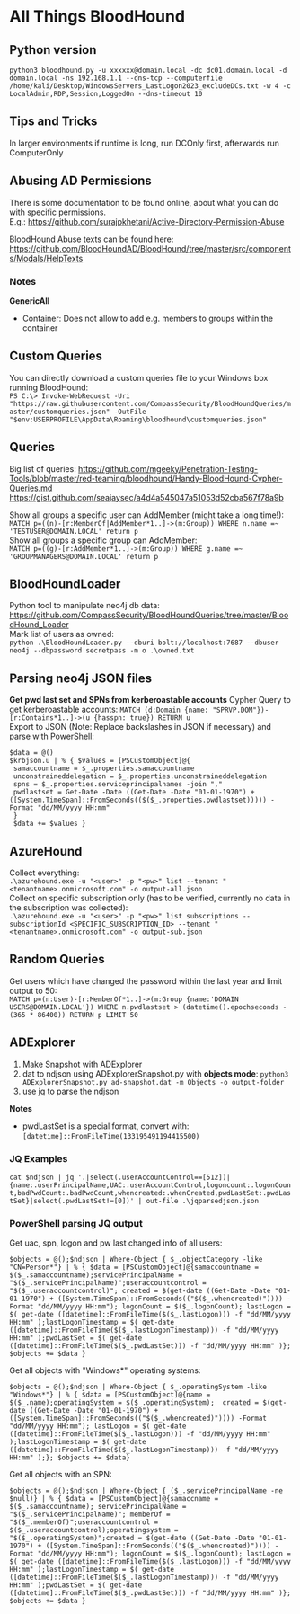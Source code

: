 # All Things BloodHound
## Python version
`python3 bloodhound.py -u xxxxxx@domain.local -dc dc01.domain.local -d domain.local -ns 192.168.1.1 --dns-tcp --computerfile /home/kali/Desktop/WindowsServers_LastLogon2023_excludeDCs.txt -w 4 -c LocalAdmin,RDP,Session,LoggedOn --dns-timeout 10`   

## Tips and Tricks
In larger environments if runtime is long, run DCOnly first, afterwards run ComputerOnly

## Abusing AD Permissions
There is some documentation to be found online, about what you can do with specific permissions.    
E.g.: https://github.com/surajpkhetani/Active-Directory-Permission-Abuse   

BloodHound Abuse texts can be found here:   
https://github.com/BloodHoundAD/BloodHound/tree/master/src/components/Modals/HelpTexts   

### Notes
**GenericAll**
- Container: Does not allow to add e.g. members to groups within the container


## Custom Queries
You can directly download a custom queries file to your Windows box running BloodHound:   
`PS C:\> Invoke-WebRequest -Uri "https://raw.githubusercontent.com/CompassSecurity/BloodHoundQueries/master/customqueries.json" -OutFile "$env:USERPROFILE\AppData\Roaming\bloodhound\customqueries.json"`   

## Queries
Big list of queries: https://github.com/mgeeky/Penetration-Testing-Tools/blob/master/red-teaming/bloodhound/Handy-BloodHound-Cypher-Queries.md   
https://gist.github.com/seajaysec/a4d4a545047a51053d52cba567f78a9b

Show all groups a specific user can AddMember (might take a long time!):   
`MATCH p=((n)-[r:MemberOf|AddMember*1..]->(m:Group)) WHERE n.name =~ 'TESTUSER@DOMAIN.LOCAL' return p`   
Show all groups a specific group can AddMember:   
`MATCH p=((g)-[r:AddMember*1..]->(m:Group)) WHERE g.name =~ 'GROUPMANAGERS@DOMAIN.LOCAL' return p`   

## BloodHoundLoader
Python tool to manipulate neo4j db data: https://github.com/CompassSecurity/BloodHoundQueries/tree/master/BloodHound_Loader   
Mark list of users as owned:   
`python .\BloodHoundLoader.py --dburi bolt://localhost:7687 --dbuser neo4j --dbpassword secretpass -m o .\owned.txt`    

## Parsing neo4j JSON files
**Get pwd last set and SPNs from kerberoastable accounts**
Cypher Query to get kerberoastable accounts:
`MATCH (d:Domain {name: "SPRVP.DOM"})-[r:Contains*1..]->(u {hasspn: true}) RETURN u`   
Export to JSON (Note: Replace backslashes in JSON if necessary) and parse with PowerShell:   
```
$data = @()
$krbjson.u | % { $values = [PSCustomObject]@{
 samaccountname = $_.properties.samaccountname
 unconstraineddelegation = $_.properties.unconstraineddelegation
 spns = $_.properties.serviceprincipalnames -join ","
 pwdlastset = Get-Date -Date ((Get-Date -Date "01-01-1970") + ([System.TimeSpan]::FromSeconds(($($_.properties.pwdlastset))))) -Format "dd/MM/yyyy HH:mm"
 }
 $data += $values }
```

## AzureHound
Collect everything:   
`.\azurehound.exe -u "<user>" -p "<pw>" list --tenant "<tenantname>.onmicrosoft.com" -o output-all.json`  
Collect on specific subscription only (has to be verified, currently no data in the subscription was collected):   
`.\azurehound.exe -u "<user>" -p "<pw>" list subscriptions --subscriptionId <SPECIFIC_SUBSCRIPTION_ID> --tenant "<tenantname>.onmicrosoft.com" -o output-sub.json`  

## Random Queries
Get users which have changed the password within the last year and limit output to 50:   
`MATCH p=(n:User)-[r:MemberOf*1..]->(m:Group {name:'DOMAIN USERS@DOMAIN.LOCAL'}) WHERE n.pwdlastset > (datetime().epochseconds - (365 * 86400)) RETURN p LIMIT 50`  

## ADExplorer
1. Make Snapshot with ADExplorer
2. dat to ndjson using ADExplorerSnapshot.py with **objects mode**: `python3 ADExplorerSnapshot.py ad-snapshot.dat -m Objects -o output-folder`  
3. use jq to parse the ndjson

**Notes**
 - pwdLastSet is a special format, convert with: `[datetime]::FromFileTime(133195491194415500)`   

### JQ Examples
`cat $ndjson | jq '.|select(.userAccountControl==[512])|{name:.userPrincipalName,UAC:.userAccountControl,logoncount:.logonCount,badPwdCount:.badPwdCount,whencreated:.whenCreated,pwdLastSet:.pwdLastSet}|select(.pwdLastSet!=[0])' | out-file .\jqparsedjson.json`   

### PowerShell parsing JQ output
Get uac, spn, logon and pw last changed info of all users:   
```
$objects = @();$ndjson | Where-Object { $_.objectCategory -like "CN=Person*"} | % { $data = [PSCustomObject]@{samaccountname = $($_.samaccountname);servicePrincipalName = "$($_.servicePrincipalName)";useraccountcontrol = "$($_.useraccountcontrol)"; created = $(get-date ((Get-Date -Date "01-01-1970") + ([System.TimeSpan]::FromSeconds(("$($_.whencreated)")))) -Format "dd/MM/yyyy HH:mm"); logonCount = $($_.logonCount); lastLogon = $( get-date ([datetime]::FromFileTime($($_.lastLogon))) -f "dd/MM/yyyy HH:mm" );lastLogonTimestamp = $( get-date ([datetime]::FromFileTime($($_.lastLogonTimestamp))) -f "dd/MM/yyyy HH:mm" );pwdLastSet = $( get-date ([datetime]::FromFileTime($($_.pwdLastSet))) -f "dd/MM/yyyy HH:mm" )}; $objects += $data }

```
Get all objects with "Windows*" operating systems:   
```
$objects = @();$ndjson | Where-Object { $_.operatingSystem -like "Windows*"} | % { $data = [PSCustomObject]@{name = $($_.name);operatingSystem = $($_.operatingSystem);  created = $(get-date ((Get-Date -Date "01-01-1970") + ([System.TimeSpan]::FromSeconds(("$($_.whencreated)")))) -Format "dd/MM/yyyy HH:mm"); lastLogon = $( get-date ([datetime]::FromFileTime($($_.lastLogon))) -f "dd/MM/yyyy HH:mm" );lastLogonTimestamp = $( get-date ([datetime]::FromFileTime($($_.lastLogonTimestamp))) -f "dd/MM/yyyy HH:mm" );}; $objects += $data}
```
Get all objects with an SPN:   
```
$objects = @();$ndjson | Where-Object { ($_.servicePrincipalName -ne $null)} | % { $data = [PSCustomObject]@{samaccname = $($_.samaccountname); servicePrincipalName = "$($_.servicePrincipalName)"; memberOf = "$($_.memberOf)";useraccountcontrol = $($_.useraccountcontrol);operatingsystem = "$($_.operatingSystem)";created = $(get-date ((Get-Date -Date "01-01-1970") + ([System.TimeSpan]::FromSeconds(("$($_.whencreated)")))) -Format "dd/MM/yyyy HH:mm"); logonCount = $($_.logonCount); lastLogon = $( get-date ([datetime]::FromFileTime($($_.lastLogon))) -f "dd/MM/yyyy HH:mm" );lastLogonTimestamp = $( get-date ([datetime]::FromFileTime($($_.lastLogonTimestamp))) -f "dd/MM/yyyy HH:mm" );pwdLastSet = $( get-date ([datetime]::FromFileTime($($_.pwdLastSet))) -f "dd/MM/yyyy HH:mm" )}; $objects += $data }
```
